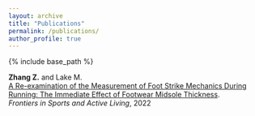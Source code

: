 ```yaml
---
layout: archive
title: "Publications"
permalink: /publications/
author_profile: true
---
```


{% include base_path %}

**Zhang Z.** and Lake M. <br>
[A Re-examination of the Measurement of Foot Strike Mechanics During Running: The Immediate Effect of Footwear Midsole Thickness](10.3389/fspor.2022.824183). <br> *Frontiers in Sports and Active Living*, 2022
